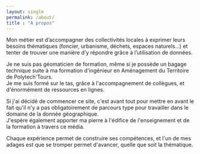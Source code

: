 ```yaml
---
layout: single
permalink: /about/  
title : "A propos"   
---
```


Mon métier est d’accompagner des collectivités locales à exprimer leurs besoins thématiques (foncier, urbanisme, déchets, espaces naturels…) et tenter de trouver une manière d’y répondre grâce à l’utilisation de données.

Je ne suis pas géomaticien de formation, même si je possède un bagage technique suite à ma formation d'ingénieur en Aménagement du Territoire de Polytech'Tours. <br />
Je me suis formé sur le tas, grâce à l'accompagnement de collègues, et d'énormément de ressources en lignes.

Si j'ai décidé de commencer ce site, c'est avant tout pour mettre en avant le fait qu'il n'y a pas obligatoirement de parcours type pour travailler dans le domaine de la donnée géographique. <br />
J'espère également apporter ma pierre à l'édifice de l'enseignement et de la formation à travers ce média.

Chaque expérience permet de construire ses compétences, et l'un de mes adages est que se tromper permet d'avancer, quelle que soit la thématique.
